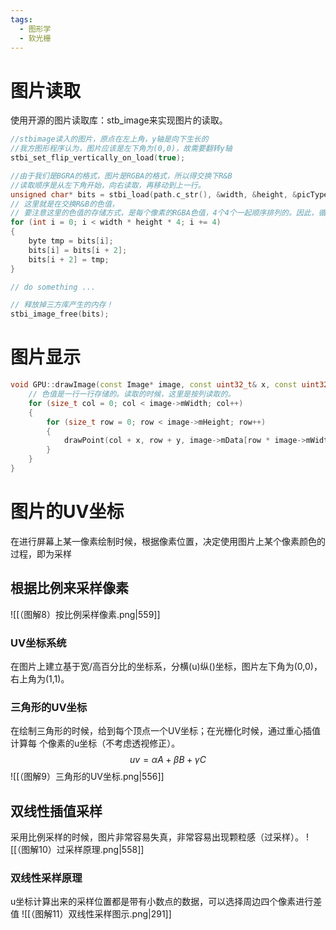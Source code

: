 ```yaml
---
tags:
  - 图形学
  - 软光栅
---
```

# 图片读取

使用开源的图片读取库：stb_image来实现图片的读取。

```Cpp
//stbimage读入的图片，原点在左上角，y轴是向下生长的
//我方图形程序认为，图片应该是左下角为(0,0)，故需要翻转y轴
stbi_set_flip_vertically_on_load(true);

//由于我们是BGRA的格式，图片是RGBA的格式，所以得交换下R&B
//读取顺序是从左下角开始，向右读取，再移动到上一行。
unsigned char* bits = stbi_load(path.c_str(), &width, &height, &picType, STBI_rgb_alpha);
// 这里就是在交换R&B的色值，
// 要注意这里的色值的存储方式，是每个像素的RGBA色值，4个4个一起顺序排列的。因此，循环的时候，总次数是图片大小的4倍。
for (int i = 0; i < width * height * 4; i += 4)
{
	byte tmp = bits[i];
	bits[i] = bits[i + 2];
	bits[i + 2] = tmp;
}

// do something ...

// 释放掉三方库产生的内存！
stbi_image_free(bits);
```
# 图片显示

```Cpp
void GPU::drawImage(const Image* image, const uint32_t& x, const uint32_t& y) {
	// 色值是一行一行存储的。读取的时候，这里是按列读取的。
	for (size_t col = 0; col < image->mWidth; col++)
	{
		for (size_t row = 0; row < image->mHeight; row++)
		{
			drawPoint(col + x, row + y, image->mData[row * image->mWidth + col]);
		}
	}
}
```

# 图片的UV坐标

在进行屏幕上某一像素绘制时候，根据像素位置，决定使用图片上某个像素颜色的过程，即为采样

## 根据比例来采样像素

![[（图解8）按比例采样像素.png|559]]

### UV坐标系统

在图片上建立基于宽/高百分比的坐标系，分横(u)纵()坐标，图片左下角为(0,0)，右上角为(1,1)。

### 三角形的UV坐标

在绘制三角形的时候，给到每个顶点一个UV坐标；在光栅化时候，通过重心插值计算每  个像素的u坐标（不考虑透视修正）。
$$uv = \alpha A + \beta B + \gamma C$$
![[（图解9）三角形的UV坐标.png|556]]

## 双线性插值采样

采用比例采样的时候，图片非常容易失真，非常容易出现颗粒感（过采样）。
![[（图解10）过采样原理.png|558]]

### 双线性采样原理

u坐标计算出来的采样位置都是带有小数点的数据，可以选择周边四个像素进行差值
![[（图解11）双线性采样图示.png|291]]

